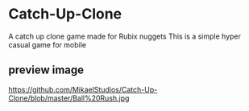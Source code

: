 # Catch-Up-Clone
A catch up clone game made for Rubix nuggets 
This is a simple hyper casual game for mobile 
## preview image
https://github.com/MikaelStudios/Catch-Up-Clone/blob/master/Ball%20Rush.jpg
